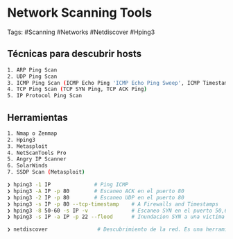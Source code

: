# Network Scanning Tools

Tags:  #Scanning #Networks #Netdiscover #Hping3 

## Técnicas para descubrir hosts

```bash 
1. ARP Ping Scan 
2. UDP Ping Scan
3. ICMP Ping Scan (ICMP Echo Ping 'ICMP Echo Ping Sweep', ICMP Timestamp Ping, ICMP Address Mask Ping)
4. TCP Ping Scan (TCP SYN Ping, TCP ACK Ping)
5. IP Protocol Ping Scan
```

## Herramientas 

```bash
1. Nmap o Zenmap
2. Hping3 
3. Metasploit
4. NetScanTools Pro
5. Angry IP Scanner 
6. SolarWinds
7. SSDP Scan (Metasploit)
```

```bash 
❯ hping3 -1 IP              # Ping ICMP
❯ hping3 -A IP -p 80        # Escaneo ACK en el puerto 80
❯ hping3 -2 IP -p 80        # Escaneo UDP en el puerto 80
❯ hping3 -s IP -p 80 --tcp-timestamp    # A Firewalls and Timestamps
❯ hping3 -8 50-60 -s IP -v              # Escaneo SYN en el puerto 50,60 
❯ hping3 -s IP -a IP -p 22 --flood      # Inundacion SYN a una victima 
```

```bash 
❯ netdiscover                # Descubrimiento de la red. Es una herramienta ruidosa 
```
